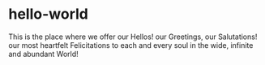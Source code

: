 # hello-world
This is the place where we offer our Hellos!  our Greetings, our Salutations! our most heartfelt Felicitations to each and every soul in the wide, infinite and abundant World!
